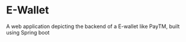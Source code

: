# E-Wallet
A web application depicting the backend of a E-wallet like PayTM, built using Spring boot
